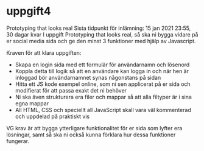 # uppgift4
Prototyping that looks real
Sista tidpunkt för inlämning: 15 jan 2021 23:55, 30 dagar kvar
I uppgift Prototyping that looks real, så ska ni bygga vidare på er social media sida och ge den minst 3 funktioner med hjälp av Javascript.

Kraven för att klara uppgiften:

- Skapa en login sida med ett formulär för användarnamn och lösenord
- Koppla detta till logik så att en användare kan logga in och när hen är inloggad bör användarnamnet synas någonstans på sidan
- Hitta ett JS kode exempel online, som ni sen applicerat på er sida och modifierat för att passa exakt det ni behöver
- Ni ska även strukturera era filer och mappar så att alla filtyper är i sina egna mappar
- All HTML, CSS och speciellt all JavaScript skall vara väl kommenterad och uppdelad på praktiskt vis

VG krav är att bygga ytterligare funktionalitet för er sida som lyfter era lösningar, samt så ska ni också kunna förklara hur dessa funktioner fungerar.
